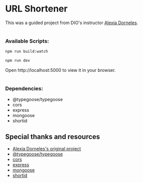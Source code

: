 # URL Shortener

This was a guided project from DIO's instructor [Alexia Dorneles](https://github.com/alexiadorneles).
<br><br>
### Available Scripts:

```sh
npm run build:watch
```

```sh
npm run dev
```

Open http://localhost:5000 to view it in your browser.
<br><br>
### Dependencies:
- @typegoose/typegoose
- cors
- express
- mongoose
- shortid

## Special thanks and resources

- [Alexia Dorneles's original project](https://github.com/alexiadorneles/url-shortener-dio)
- [@typegoose/typegoose](https://www.npmjs.com/package/@typegoose/typegoose)
- [cors](https://www.npmjs.com/package/cors)
- [express](http://expressjs.com)
- [mongoose](https://mongoosejs.com)
- [shortid](https://www.npmjs.com/package/shortid)
